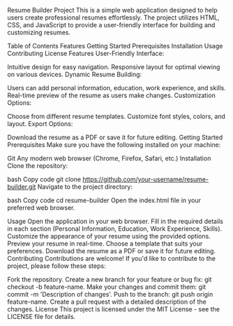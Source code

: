 Resume Builder Project
This is a simple web application designed to help users create professional resumes effortlessly. The project utilizes HTML, CSS, and JavaScript to provide a user-friendly interface for building and customizing resumes.

Table of Contents
Features
Getting Started
Prerequisites
Installation
Usage
Contributing
License
Features
User-Friendly Interface:

Intuitive design for easy navigation.
Responsive layout for optimal viewing on various devices.
Dynamic Resume Building:

Users can add personal information, education, work experience, and skills.
Real-time preview of the resume as users make changes.
Customization Options:

Choose from different resume templates.
Customize font styles, colors, and layout.
Export Options:

Download the resume as a PDF or save it for future editing.
Getting Started
Prerequisites
Make sure you have the following installed on your machine:

Git
Any modern web browser (Chrome, Firefox, Safari, etc.)
Installation
Clone the repository:

bash
Copy code
git clone https://github.com/your-username/resume-builder.git
Navigate to the project directory:

bash
Copy code
cd resume-builder
Open the index.html file in your preferred web browser.

Usage
Open the application in your web browser.
Fill in the required details in each section (Personal Information, Education, Work Experience, Skills).
Customize the appearance of your resume using the provided options.
Preview your resume in real-time.
Choose a template that suits your preferences.
Download the resume as a PDF or save it for future editing.
Contributing
Contributions are welcome! If you'd like to contribute to the project, please follow these steps:

Fork the repository.
Create a new branch for your feature or bug fix: git checkout -b feature-name.
Make your changes and commit them: git commit -m 'Description of changes'.
Push to the branch: git push origin feature-name.
Create a pull request with a detailed description of the changes.
License
This project is licensed under the MIT License - see the LICENSE file for details.
